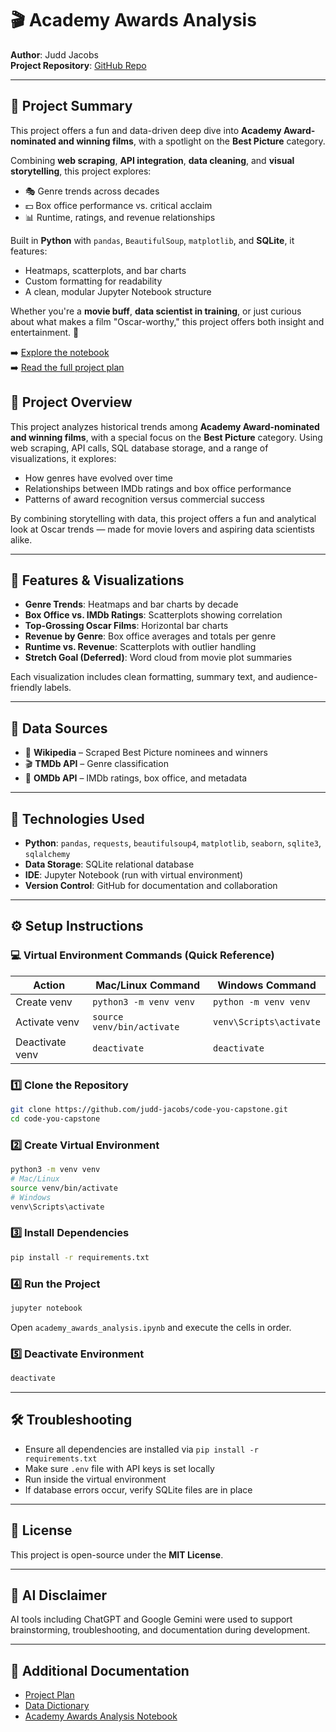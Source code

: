 # 🎬 Academy Awards Analysis

**Author**: Judd Jacobs  
**Project Repository**: [GitHub Repo](https://github.com/judd-jacobs/code-you-capstone)

---

## 📣 Project Summary

This project offers a fun and data-driven deep dive into **Academy Award-nominated and winning films**, with a spotlight on the **Best Picture** category.

Combining **web scraping**, **API integration**, **data cleaning**, and **visual storytelling**, this project explores:

- 🎭 Genre trends across decades
- 💵 Box office performance vs. critical acclaim
- 📊 Runtime, ratings, and revenue relationships

Built in **Python** with `pandas`, `BeautifulSoup`, `matplotlib`, and **SQLite**, it features:

- Heatmaps, scatterplots, and bar charts
- Custom formatting for readability
- A clean, modular Jupyter Notebook structure

Whether you're a **movie buff**, **data scientist in training**, or just curious about what makes a film "Oscar-worthy," this project offers both insight and entertainment. 🍿

➡️ [Explore the notebook](academy_awards_analysis.ipynb)  
➡️ [Read the full project plan](project_plan.md)

## 📌 Project Overview

This project analyzes historical trends among **Academy Award-nominated and winning films**, with a special focus on the **Best Picture** category. Using web scraping, API calls, SQL database storage, and a range of visualizations, it explores:

- How genres have evolved over time
- Relationships between IMDb ratings and box office performance
- Patterns of award recognition versus commercial success

By combining storytelling with data, this project offers a fun and analytical look at Oscar trends — made for movie lovers and aspiring data scientists alike.

---

## 🎯 Features & Visualizations

- **Genre Trends**: Heatmaps and bar charts by decade
- **Box Office vs. IMDb Ratings**: Scatterplots showing correlation
- **Top-Grossing Oscar Films**: Horizontal bar charts
- **Revenue by Genre**: Box office averages and totals per genre
- **Runtime vs. Revenue**: Scatterplots with outlier handling
- **Stretch Goal (Deferred)**: Word cloud from movie plot summaries

Each visualization includes clean formatting, summary text, and audience-friendly labels.

---

## 🔎 Data Sources

- 📄 **Wikipedia** – Scraped Best Picture nominees and winners
- 🎬 **TMDb API** – Genre classification
- 🎥 **OMDb API** – IMDb ratings, box office, and metadata

---

## 🧰 Technologies Used

- **Python**: `pandas`, `requests`, `beautifulsoup4`, `matplotlib`, `seaborn`, `sqlite3`, `sqlalchemy`
- **Data Storage**: SQLite relational database
- **IDE**: Jupyter Notebook (run with virtual environment)
- **Version Control**: GitHub for documentation and collaboration

---

## ⚙️ Setup Instructions

### 💻 Virtual Environment Commands (Quick Reference)

| Action          | Mac/Linux Command           | Windows Command            |
|----------------|------------------------------|-----------------------------|
| Create venv     | `python3 -m venv venv`       | `python -m venv venv`       |
| Activate venv   | `source venv/bin/activate`   | `venv\Scripts\activate`     |
| Deactivate venv | `deactivate`                 | `deactivate`                |

### 1️⃣ Clone the Repository

```bash
git clone https://github.com/judd-jacobs/code-you-capstone.git
cd code-you-capstone
```

### 2️⃣ Create Virtual Environment

```bash
python3 -m venv venv
# Mac/Linux
source venv/bin/activate
# Windows
venv\Scripts\activate
```

### 3️⃣ Install Dependencies

```bash
pip install -r requirements.txt
```

### 4️⃣ Run the Project

```bash
jupyter notebook
```

Open `academy_awards_analysis.ipynb` and execute the cells in order.

### 5️⃣ Deactivate Environment

```bash
deactivate
```

---

## 🛠 Troubleshooting

- Ensure all dependencies are installed via `pip install -r requirements.txt`
- Make sure `.env` file with API keys is set locally
- Run inside the virtual environment
- If database errors occur, verify SQLite files are in place

---

## 📄 License

This project is open-source under the **MIT License**.

---

## 🤖 AI Disclaimer

AI tools including ChatGPT and Google Gemini were used to support brainstorming, troubleshooting, and documentation during development.

---

## 📎 Additional Documentation

- [Project Plan](project_plan.md)
- [Data Dictionary](data_dictionary.md)
- [Academy Awards Analysis Notebook](academy_awards_analysis.ipynb)
